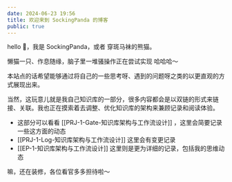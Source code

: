 ```yaml
---
date: 2024-06-23 19:56
title: 欢迎来到 SockingPanda 的博客
public: true
---
```

hello 👋，我是 SockingPanda，或者 穿斑马袜的熊猫。

懒猫一只、作息随缘，脑子里一堆骚操作正在尝试实现 哈哈哈～

本站点的话希望能够通过将自己的一些思考呀、遇到的问题呀之类的以更直观的方式展现出来。

当然，这玩意儿就是我自己知识库的一部分，很多内容都会是以双链的形式来链接、关联。我也正在摸索着去调整、优化知识库的架构来兼顾记录和阅读体验。

- 这部分可以看看 [[PRJ-1-Gate-知识库架构与工作流设计]] ，这里会简要记录一些这方面的动态
- [[PRJ-1-Log-知识库架构与工作流设计]] 这里会有变更记录
- [[EP-1-知识库架构与工作流设计]] 这里则是更为详细的记录，包括我的思维动态


嘛，还在装修，各位看官多多担待啦～


